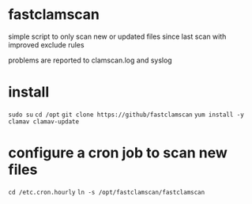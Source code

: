 # fastclamscan
simple script to only scan new or updated files since last scan with improved exclude rules

problems are reported to clamscan.log and syslog

# install
`sudo su`
`cd /opt`
`git clone https://github/fastclamscan`
`yum install -y clamav clamav-update`

# configure a cron job to scan new files
`cd /etc.cron.hourly`
`ln -s /opt/fastclamscan/fastclamscan`
